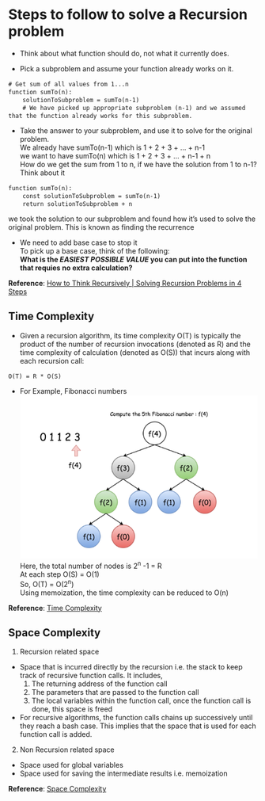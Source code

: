 # Steps to follow to solve a Recursion problem

- Think about what function should do, not what it currently does.

- Pick a subproblem and assume your function already works on it.
```buildoutcfg
# Get sum of all values from 1...n
function sumTo(n):
    solutionToSubproblem = sumTo(n-1)  
    # We have picked up appropriate subproblem (n-1) and we assumed that the function already works for this subproblem.
```

- Take the answer to your subproblem, and use it to solve for the original problem.  
We already have sumTo(n-1) which is 1 + 2 + 3 + ... + n-1  
we want to have sumTo(n)   which is 1 + 2 + 3 + ... + n-1 + n  
How do we get the sum from 1 to n, if we have the solution from 1 to n-1? Think about it  
```buildoutcfg
function sumTo(n):
    const solutionToSubproblem = sumTo(n-1)
    return solutionToSubproblem + n
```
we took the solution to our subproblem and found how it’s used to solve the original problem. This is known as finding the recurrence

- We need to add base case to stop it  
To pick up a base case, think of the following:  
**What is the _EASIEST POSSIBLE VALUE_ you can put into the function that requies no extra calculation?**

**Reference**: [How to Think Recursively | Solving Recursion Problems in 4 Steps](https://medium.com/swlh/how-to-think-recursively-solving-recursion-problems-in-4-steps-95a6d07aa866)

## Time Complexity
- Given a recursion algorithm, its time complexity O(T) is typically the product of the number of recursion invocations (denoted as R) and the time complexity of calculation (denoted as O(S)) that incurs along with each recursion call:
```buildoutcfg
O(T) = R * O(S)
```
- For Example, Fibonacci numbers
![Test Image 1](fibonacci.png) Here, the total number of nodes is 2<sup>n</sup> -1 = R   
At each step O(S) = O(1)  
So,  O(T) = O(2<sup>n</sup>)  
Using memoization, the time complexity can be reduced to O(n)

**Reference**: [Time Complexity](https://leetcode.com/explore/learn/card/recursion-i/256/complexity-analysis/1669/)


## Space Complexity
1. Recursion related space
- Space that is incurred directly by the recursion i.e. the stack to keep track of recursive function calls. It includes,  
  1. The returning address of the function call
  2. The parameters that are passed to the function call
  3. The local variables within the function call, once the function call is done, this space is freed
 - For recursive algorithms, the function calls chains up successively until they reach a bash case. This implies that the space that is used for each function call is added.
2. Non Recursion related space
- Space used for global variables
- Space used for saving the intermediate results i.e. memoization  

**Reference**: [Space Complexity](https://leetcode.com/explore/learn/card/recursion-i/256/complexity-analysis/1671/)

